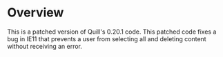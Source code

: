 # Overview
This is a patched version of Quill's 0.20.1 code. This patched code fixes a bug in IE11 that prevents a user from selecting all and deleting content without receiving an error.